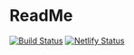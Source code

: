# ReadMe

[![Build Status](https://travis-ci.org/chrisotto6/gatsby-starter.svg?branch=master)](https://travis-ci.org/chrisotto6/gatsby-starter) [![Netlify Status](https://api.netlify.com/api/v1/badges/2e067759-e5e5-4337-9e22-371754eb3d3e/deploy-status)](https://app.netlify.com/sites/gatsby-otto/deploys)
